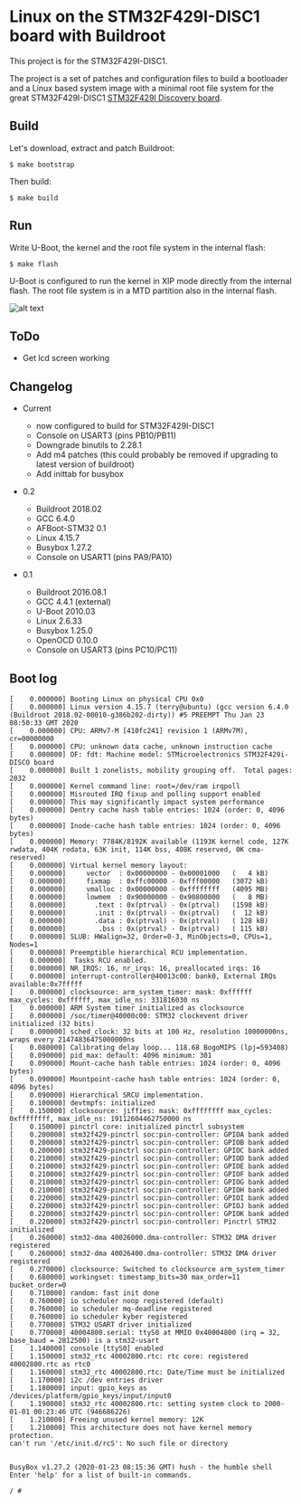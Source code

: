 Linux on the STM32F429I-DISC1 board with Buildroot
======================================================

This project is for the STM32F429I-DISC1.

The project is a set of patches and configuration files to build a bootloader and a Linux based system image with a minimal root file system for the great STM32F429I-DISC1 [STM32F429I Discovery board](http://www.st.com/en/evaluation-tools/32f429idiscovery.html).

Build
-----

Let's download, extract and patch Buildroot:

`$ make bootstrap`


Then build:

`$ make build`


Run
---

Write U-Boot, the kernel and the root file system in the internal flash:

`$ make flash`

U-Boot is configured to run the kernel in XIP mode directly from the internal flash. The root file system is in a MTD partition also in the internal flash.

![alt text](doc/stm32f429i-disco_linux.jpg)

ToDo
---------
 * Get lcd screen working


Changelog
---------
* Current
  * now configured to build for STM32F429I-DISC1 
  * Console on USART3 (pins PB10/PB11)
  * Downgrade binutils to 2.28.1
  * Add m4 patches (this could probably be removed if upgrading to latest version of buildroot)
  * Add inittab for busybox

* 0.2
  * Buildroot 2018.02
  * GCC 6.4.0
  * AFBoot-STM32 0.1
  * Linux 4.15.7
  * Busybox 1.27.2
  * Console on USART1 (pins PA9/PA10)

* 0.1
  * Buildroot 2016.08.1
  * GCC 4.4.1 (external)
  * U-Boot 2010.03
  * Linux 2.6.33
  * Busybox 1.25.0
  * OpenOCD 0.10.0
  * Console on USART3 (pins PC10/PC11)

Boot log
--------

```
[    0.000000] Booting Linux on physical CPU 0x0
[    0.000000] Linux version 4.15.7 (terry@ubuntu) (gcc version 6.4.0 (Buildroot 2018.02-00010-g386b202-dirty)) #5 PREEMPT Thu Jan 23 08:50:33 GMT 2020
[    0.000000] CPU: ARMv7-M [410fc241] revision 1 (ARMv7M), cr=00000000
[    0.000000] CPU: unknown data cache, unknown instruction cache
[    0.000000] OF: fdt: Machine model: STMicroelectronics STM32F429i-DISCO board
[    0.000000] Built 1 zonelists, mobility grouping off.  Total pages: 2032
[    0.000000] Kernel command line: root=/dev/ram irqpoll
[    0.000000] Misrouted IRQ fixup and polling support enabled
[    0.000000] This may significantly impact system performance
[    0.000000] Dentry cache hash table entries: 1024 (order: 0, 4096 bytes)
[    0.000000] Inode-cache hash table entries: 1024 (order: 0, 4096 bytes)
[    0.000000] Memory: 7784K/8192K available (1193K kernel code, 127K rwdata, 404K rodata, 63K init, 114K bss, 408K reserved, 0K cma-reserved)
[    0.000000] Virtual kernel memory layout:
[    0.000000]     vector  : 0x00000000 - 0x00001000   (   4 kB)
[    0.000000]     fixmap  : 0xffc00000 - 0xfff00000   (3072 kB)
[    0.000000]     vmalloc : 0x00000000 - 0xffffffff   (4095 MB)
[    0.000000]     lowmem  : 0x90000000 - 0x90800000   (   8 MB)
[    0.000000]       .text : 0x(ptrval) - 0x(ptrval)   (1598 kB)
[    0.000000]       .init : 0x(ptrval) - 0x(ptrval)   (  12 kB)
[    0.000000]       .data : 0x(ptrval) - 0x(ptrval)   ( 128 kB)
[    0.000000]        .bss : 0x(ptrval) - 0x(ptrval)   ( 115 kB)
[    0.000000] SLUB: HWalign=32, Order=0-3, MinObjects=0, CPUs=1, Nodes=1
[    0.000000] Preemptible hierarchical RCU implementation.
[    0.000000]  Tasks RCU enabled.
[    0.000000] NR_IRQS: 16, nr_irqs: 16, preallocated irqs: 16
[    0.000000] interrupt-controller@40013c00: bank0, External IRQs available:0x7fffff
[    0.000000] clocksource: arm_system_timer: mask: 0xffffff max_cycles: 0xffffff, max_idle_ns: 331816030 ns
[    0.000000] ARM System timer initialized as clocksource
[    0.000000] /soc/timer@40000c00: STM32 clockevent driver initialized (32 bits)
[    0.000000] sched_clock: 32 bits at 100 Hz, resolution 10000000ns, wraps every 21474836475000000ns
[    0.080000] Calibrating delay loop... 118.68 BogoMIPS (lpj=593408)
[    0.090000] pid_max: default: 4096 minimum: 301
[    0.090000] Mount-cache hash table entries: 1024 (order: 0, 4096 bytes)
[    0.090000] Mountpoint-cache hash table entries: 1024 (order: 0, 4096 bytes)
[    0.090000] Hierarchical SRCU implementation.
[    0.100000] devtmpfs: initialized
[    0.150000] clocksource: jiffies: mask: 0xffffffff max_cycles: 0xffffffff, max_idle_ns: 19112604462750000 ns
[    0.150000] pinctrl core: initialized pinctrl subsystem
[    0.200000] stm32f429-pinctrl soc:pin-controller: GPIOA bank added
[    0.200000] stm32f429-pinctrl soc:pin-controller: GPIOB bank added
[    0.200000] stm32f429-pinctrl soc:pin-controller: GPIOC bank added
[    0.210000] stm32f429-pinctrl soc:pin-controller: GPIOD bank added
[    0.210000] stm32f429-pinctrl soc:pin-controller: GPIOE bank added
[    0.210000] stm32f429-pinctrl soc:pin-controller: GPIOF bank added
[    0.210000] stm32f429-pinctrl soc:pin-controller: GPIOG bank added
[    0.210000] stm32f429-pinctrl soc:pin-controller: GPIOH bank added
[    0.220000] stm32f429-pinctrl soc:pin-controller: GPIOI bank added
[    0.220000] stm32f429-pinctrl soc:pin-controller: GPIOJ bank added
[    0.220000] stm32f429-pinctrl soc:pin-controller: GPIOK bank added
[    0.220000] stm32f429-pinctrl soc:pin-controller: Pinctrl STM32 initialized
[    0.260000] stm32-dma 40026000.dma-controller: STM32 DMA driver registered
[    0.260000] stm32-dma 40026400.dma-controller: STM32 DMA driver registered
[    0.270000] clocksource: Switched to clocksource arm_system_timer
[    0.680000] workingset: timestamp_bits=30 max_order=11 bucket_order=0
[    0.710000] random: fast init done
[    0.760000] io scheduler noop registered (default)
[    0.760000] io scheduler mq-deadline registered
[    0.760000] io scheduler kyber registered
[    0.770000] STM32 USART driver initialized
[    0.770000] 40004800.serial: ttyS0 at MMIO 0x40004800 (irq = 32, base_baud = 2812500) is a stm32-usart
[    1.140000] console [ttyS0] enabled
[    1.150000] stm32_rtc 40002800.rtc: rtc core: registered 40002800.rtc as rtc0
[    1.160000] stm32_rtc 40002800.rtc: Date/Time must be initialized
[    1.170000] i2c /dev entries driver
[    1.180000] input: gpio_keys as /devices/platform/gpio_keys/input/input0
[    1.190000] stm32_rtc 40002800.rtc: setting system clock to 2000-01-01 00:23:46 UTC (946686226)
[    1.210000] Freeing unused kernel memory: 12K
[    1.210000] This architecture does not have kernel memory protection.
can't run '/etc/init.d/rcS': No such file or directory


BusyBox v1.27.2 (2020-01-23 08:15:36 GMT) hush - the humble shell
Enter 'help' for a list of built-in commands.

/ # 
```

